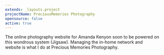 ```yaml
---
extends: _layouts.project
projectName: PreciousMemories Photography
opensource: false
active: true
---
```


The online photography website for Amanda Kenyon soon to be powered on this wondrous system (Jigsaw). Managing the in-home network and website is what I do at Precious Memories Photography. 
